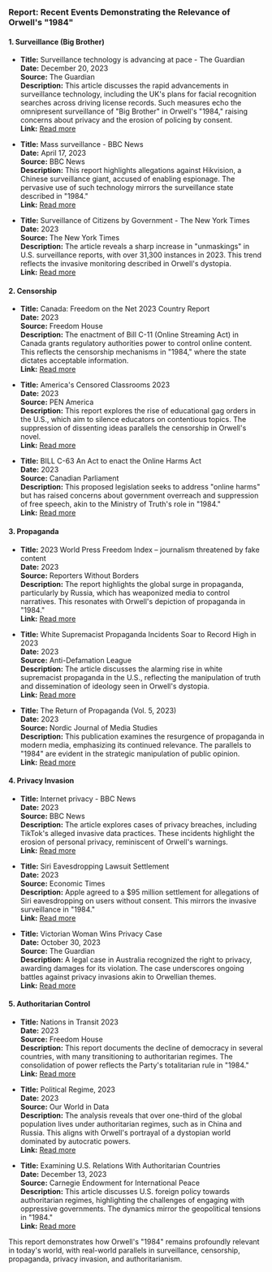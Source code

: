 ### Report: Recent Events Demonstrating the Relevance of Orwell's "1984"

#### 1. **Surveillance (Big Brother)**
   - **Title:** Surveillance technology is advancing at pace - The Guardian  
     **Date:** December 20, 2023  
     **Source:** The Guardian  
     **Description:** This article discusses the rapid advancements in surveillance technology, including the UK's plans for facial recognition searches across driving license records. Such measures echo the omnipresent surveillance of "Big Brother" in Orwell's "1984," raising concerns about privacy and the erosion of policing by consent.  
     **Link:** [Read more](https://www.theguardian.com/uk-news/2023/dec/20/surveillance-technology-is-advancing-at-pace-with-what-consequences)

   - **Title:** Mass surveillance - BBC News  
     **Date:** April 17, 2023  
     **Source:** BBC News  
     **Description:** This report highlights allegations against Hikvision, a Chinese surveillance giant, accused of enabling espionage. The pervasive use of such technology mirrors the surveillance state described in "1984."  
     **Link:** [Read more](https://www.bbc.com/news/topics/cl1nejxrwwzt)

   - **Title:** Surveillance of Citizens by Government - The New York Times  
     **Date:** 2023  
     **Source:** The New York Times  
     **Description:** The article reveals a sharp increase in "unmaskings" in U.S. surveillance reports, with over 31,300 instances in 2023. This trend reflects the invasive monitoring described in Orwell's dystopia.  
     **Link:** [Read more](https://www.nytimes.com/topic/subject/surveillance-of-citizens-by-government)

#### 2. **Censorship**
   - **Title:** Canada: Freedom on the Net 2023 Country Report  
     **Date:** 2023  
     **Source:** Freedom House  
     **Description:** The enactment of Bill C-11 (Online Streaming Act) in Canada grants regulatory authorities power to control online content. This reflects the censorship mechanisms in "1984," where the state dictates acceptable information.  
     **Link:** [Read more](https://freedomhouse.org/country/canada/freedom-net/2023)

   - **Title:** America's Censored Classrooms 2023  
     **Date:** 2023  
     **Source:** PEN America  
     **Description:** This report explores the rise of educational gag orders in the U.S., which aim to silence educators on contentious topics. The suppression of dissenting ideas parallels the censorship in Orwell's novel.  
     **Link:** [Read more](https://pen.org/report/americas-censored-classrooms-2023/)

   - **Title:** BILL C-63 An Act to enact the Online Harms Act  
     **Date:** 2023  
     **Source:** Canadian Parliament  
     **Description:** This proposed legislation seeks to address "online harms" but has raised concerns about government overreach and suppression of free speech, akin to the Ministry of Truth's role in "1984."  
     **Link:** [Read more](https://www.parl.ca/DocumentViewer/en/44-1/bill/C-63/first-reading)

#### 3. **Propaganda**
   - **Title:** 2023 World Press Freedom Index – journalism threatened by fake content  
     **Date:** 2023  
     **Source:** Reporters Without Borders  
     **Description:** The report highlights the global surge in propaganda, particularly by Russia, which has weaponized media to control narratives. This resonates with Orwell's depiction of propaganda in "1984."  
     **Link:** [Read more](https://rsf.org/en/2023-world-press-freedom-index-journalism-threatened-fake-content-industry)

   - **Title:** White Supremacist Propaganda Incidents Soar to Record High in 2023  
     **Date:** 2023  
     **Source:** Anti-Defamation League  
     **Description:** The article discusses the alarming rise in white supremacist propaganda in the U.S., reflecting the manipulation of truth and dissemination of ideology seen in Orwell's dystopia.  
     **Link:** [Read more](https://www.adl.org/resources/report/white-supremacist-propaganda-incidents-soar-record-high-2023)

   - **Title:** The Return of Propaganda (Vol. 5, 2023)  
     **Date:** 2023  
     **Source:** Nordic Journal of Media Studies  
     **Description:** This publication examines the resurgence of propaganda in modern media, emphasizing its continued relevance. The parallels to "1984" are evident in the strategic manipulation of public opinion.  
     **Link:** [Read more](https://www.nordicom.gu.se/en/publications/nordic-journal-media-studies/return-propaganda-vol-5-2023)

#### 4. **Privacy Invasion**
   - **Title:** Internet privacy - BBC News  
     **Date:** 2023  
     **Source:** BBC News  
     **Description:** The article explores cases of privacy breaches, including TikTok's alleged invasive data practices. These incidents highlight the erosion of personal privacy, reminiscent of Orwell's warnings.  
     **Link:** [Read more](https://www.bbc.com/news/topics/cewvn6l5dl6t)

   - **Title:** Siri Eavesdropping Lawsuit Settlement  
     **Date:** 2023  
     **Source:** Economic Times  
     **Description:** Apple agreed to a $95 million settlement for allegations of Siri eavesdropping on users without consent. This mirrors the invasive surveillance in "1984."  
     **Link:** [Read more](https://economictimes.indiatimes.com/topic/invasion-of-privacy)

   - **Title:** Victorian Woman Wins Privacy Case  
     **Date:** October 30, 2023  
     **Source:** The Guardian  
     **Description:** A legal case in Australia recognized the right to privacy, awarding damages for its violation. The case underscores ongoing battles against privacy invasions akin to Orwellian themes.  
     **Link:** [Read more](https://www.theguardian.com/law/2024/oct/30/victorian-woman-wins-30000-for-invasion-of-privacy-after-father-spoke-to-media-about-surviving-attempt-ntwnfb)

#### 5. **Authoritarian Control**
   - **Title:** Nations in Transit 2023  
     **Date:** 2023  
     **Source:** Freedom House  
     **Description:** This report documents the decline of democracy in several countries, with many transitioning to authoritarian regimes. The consolidation of power reflects the Party's totalitarian rule in "1984."  
     **Link:** [Read more](https://freedomhouse.org/sites/default/files/2023-05/NIT_2023_Digital.pdf)

   - **Title:** Political Regime, 2023  
     **Date:** 2023  
     **Source:** Our World in Data  
     **Description:** The analysis reveals that over one-third of the global population lives under authoritarian regimes, such as in China and Russia. This aligns with Orwell's portrayal of a dystopian world dominated by autocratic powers.  
     **Link:** [Read more](https://ourworldindata.org/grapher/political-regime-eiu)

   - **Title:** Examining U.S. Relations With Authoritarian Countries  
     **Date:** December 13, 2023  
     **Source:** Carnegie Endowment for International Peace  
     **Description:** This article discusses U.S. foreign policy towards authoritarian regimes, highlighting the challenges of engaging with oppressive governments. The dynamics mirror the geopolitical tensions in "1984."  
     **Link:** [Read more](https://carnegieendowment.org/2023/12/13/examining-u.s.-relations-with-authoritarian-countries-pub-91231)

This report demonstrates how Orwell's "1984" remains profoundly relevant in today's world, with real-world parallels in surveillance, censorship, propaganda, privacy invasion, and authoritarianism.